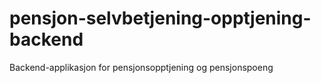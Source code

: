 # pensjon-selvbetjening-opptjening-backend
Backend-applikasjon for pensjonsopptjening og pensjonspoeng
